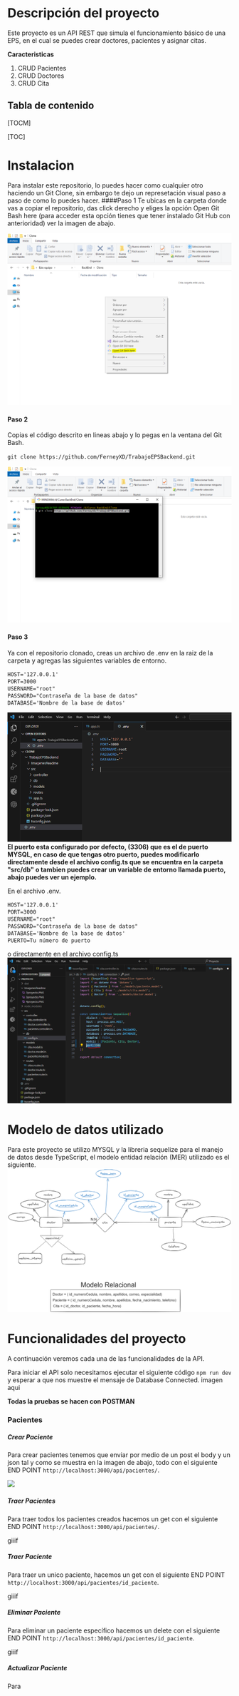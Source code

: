 # Descripción del proyecto
Este proyecto es un API REST que simula el funcionamiento básico de una EPS, en el cual se puedes crear doctores, pacientes y asignar citas.


**Caracteristicas**
               
1. CRUD Pacientes
2. CRUD Doctores
3. CRUD Cita

##  **Tabla de contenido**

[TOCM]

[TOC]

# Instalacion
Para instalar este repositorio, lo puedes hacer como cualquier otro haciendo un Git Clone, sin embargo te dejo un represetación visual paso a paso de como lo puedes hacer.
####Paso 1
Te ubicas en la carpeta donde vas a copiar el repositorio, das click derecho y eliges la opción Open Git Bash here (para acceder esta opción tienes que tener instalado Git Hub con anterioridad) ver la imagen de abajo.

![](https://github.com/FerneyXD/TrabajoEPSBackend/blob/main/ImagenesReadme/2proyecto.PNG)

#### Paso 2
Copias el código descrito en lineas abajo y lo pegas en la ventana del Git Bash.

`git clone https://github.com/FerneyXD/TrabajoEPSBackend.git`

![](https://github.com/FerneyXD/TrabajoEPSBackend/blob/main/ImagenesReadme/3proyecto.PNG)

#### Paso 3
Ya con el repositorio clonado, creas un archivo de .env en la raiz de la carpeta y agregas las siguientes variables de entorno.

    HOST='127.0.0.1'
    PORT=3000
    USERNAME="root"
    PASSWORD="Contraseña de la base de datos"
    DATABASE='Nombre de la base de datos'
![](https://github.com/FerneyXD/TrabajoEPSBackend/blob/main/ImagenesReadme/4proyecto.PNG)
**El puerto esta configurado por defecto, (3306) que es el de puerto MYSQL, en caso de que tengas otro puerto,  puedes modificarlo directamente desde el archivo config.ts que se encuentra en la carpeta "src/db" o tambien puedes crear un variable 
de entorno llamada puerto, abajo puedes ver un ejemplo.**

En el archivo .env.

    HOST='127.0.0.1'
    PORT=3000
    USERNAME="root"
    PASSWORD="Contraseña de la base de datos"
    DATABASE='Nombre de la base de datos'
	PUERTO=Tu número de puerto
o directamente en el archivo config.ts
![](https://github.com/FerneyXD/TrabajoEPSBackend/blob/main/ImagenesReadme/5proyecto.PNG)


# Modelo de datos utilizado
Para este proyecto se utilizo MYSQL y la libreria sequelize para el manejo de datos desde TypeScript, el modelo entidad relación (MER) utilizado es el siguiente.
![](https://github.com/FerneyXD/TrabajoEPSBackend/blob/main/ImagenesReadme/MER%20(1).png)

# Funcionalidades del proyecto
A continuación veremos cada una de las funcionalidades de la API.

Para iniciar el API solo necesitamos ejecutar el siguiente código `npm run dev` y esperar a que nos muestre el mensaje de Database Connected.
imagen aqui

**Todas la pruebas se hacen con POSTMAN**

### Pacientes
##### Crear Paciente
Para crear pacientes tenemos que enviar por medio de un post el body y un json tal y como se muestra en la imagen de abajo, todo con el siguiente END POINT `http://localhost:3000/api/pacientes/`.

![](https://github.com/FerneyXD/TrabajoEPSBackend/blob/main/ImagenesReadme/CrearPaciente.gif)
##### Traer Pacientes
Para traer todos los pacientes creados hacemos un get con el siguiente END POINT `http://localhost:3000/api/pacientes/`.

giiif

##### Traer Paciente
Para traer un unico paciente, hacemos un get con el siguiente END POINT `http://localhost:3000/api/pacientes/id_paciente`.

giiif

##### Eliminar Paciente
Para eliminar un paciente específico hacemos un delete con el siguiente END POINT `http://localhost:3000/api/pacientes/id_paciente`.

giiif
##### Actualizar Paciente
Para 
